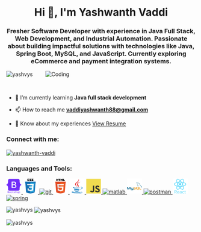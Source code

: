 
<h1 align="center">Hi 👋, I'm Yashwanth Vaddi</h1>
<h3 align="center">Fresher Software Developer with experience in Java Full Stack, Web Development, and Industrial Automation. Passionate about building impactful solutions with technologies like Java, Spring Boot, MySQL, and JavaScript. Currently exploring eCommerce and payment integration systems.</h3>


<img align="right" alt="Coding" width="400" src="https://tse2.mm.bing.net/th?id=OIG2.WfzfAw._wv7jsm4UfimS&pid=ImgGn" />

<p align="left"> <img src="https://komarev.com/ghpvc/?username=yashvys&label=Profile%20views&color=0e75b6&style=flat" alt="yashvys" /> </p>

<p align="left"> <a href="https://twitter.com/" target="blank"><img src="https://img.shields.io/twitter/follow/?logo=twitter&style=for-the-badge" alt="" /></a> </p>

- 🌱 I’m currently learning **Java full stack development**

- 📫 How to reach me **vaddiyashwanth88@gmail.com**

- 📄 Know about my experiences <a href="https://drive.google.com/file/d/1K1_BhjxvX9D8lgWnRLfo0FUK7cqmxiQF/view?usp=drivesdk" target="_blank" rel="noopener noreferrer">View Resume</a>

<h3 align="left">Connect with me:</h3>
<p align="left">
<a href="https://linkedin.com/in/yashwanth-vaddi" target="blank"><img align="center" src="https://raw.githubusercontent.com/rahuldkjain/github-profile-readme-generator/master/src/images/icons/Social/linked-in-alt.svg" alt="yashwanth-vaddi" height="30" width="40" /></a>
</p>

<h3 align="left">Languages and Tools:</h3>
<p align="left"> <a href="https://getbootstrap.com" target="_blank" rel="noreferrer"> <img src="https://raw.githubusercontent.com/devicons/devicon/master/icons/bootstrap/bootstrap-plain-wordmark.svg" alt="bootstrap" width="40" height="40"/> </a> <a href="https://www.w3schools.com/css/" target="_blank" rel="noreferrer"> <img src="https://raw.githubusercontent.com/devicons/devicon/master/icons/css3/css3-original-wordmark.svg" alt="css3" width="40" height="40"/> </a> <a href="https://git-scm.com/" target="_blank" rel="noreferrer"> <img src="https://www.vectorlogo.zone/logos/git-scm/git-scm-icon.svg" alt="git" width="40" height="40"/> </a> <a href="https://www.w3.org/html/" target="_blank" rel="noreferrer"> <img src="https://raw.githubusercontent.com/devicons/devicon/master/icons/html5/html5-original-wordmark.svg" alt="html5" width="40" height="40"/> </a> <a href="https://www.java.com" target="_blank" rel="noreferrer"> <img src="https://raw.githubusercontent.com/devicons/devicon/master/icons/java/java-original.svg" alt="java" width="40" height="40"/> </a> <a href="https://developer.mozilla.org/en-US/docs/Web/JavaScript" target="_blank" rel="noreferrer"> <img src="https://raw.githubusercontent.com/devicons/devicon/master/icons/javascript/javascript-original.svg" alt="javascript" width="40" height="40"/> </a> <a href="https://www.mathworks.com/" target="_blank" rel="noreferrer"> <img src="https://upload.wikimedia.org/wikipedia/commons/2/21/Matlab_Logo.png" alt="matlab" width="40" height="40"/> </a> <a href="https://www.mysql.com/" target="_blank" rel="noreferrer"> <img src="https://raw.githubusercontent.com/devicons/devicon/master/icons/mysql/mysql-original-wordmark.svg" alt="mysql" width="40" height="40"/> </a> <a href="https://postman.com" target="_blank" rel="noreferrer"> <img src="https://www.vectorlogo.zone/logos/getpostman/getpostman-icon.svg" alt="postman" width="40" height="40"/> </a> <a href="https://reactjs.org/" target="_blank" rel="noreferrer"> <img src="https://raw.githubusercontent.com/devicons/devicon/master/icons/react/react-original-wordmark.svg" alt="react" width="40" height="40"/> </a> <a href="https://spring.io/" target="_blank" rel="noreferrer"> <img src="https://www.vectorlogo.zone/logos/springio/springio-icon.svg" alt="spring" width="40" height="40"/> </a> </p>

<p><img align="left" src="https://github-readme-stats.vercel.app/api/top-langs?username=yashvys&show_icons=true&locale=en&layout=compact" alt="yashvys" /></p>

<p>&nbsp;<img align="center" src="https://github-readme-stats.vercel.app/api?username=yashvys&show_icons=true&locale=en" alt="yashvys" /></p>

<p><img align="center" src="https://github-readme-streak-stats.herokuapp.com/?user=yashvys&" alt="yashvys" /></p>
